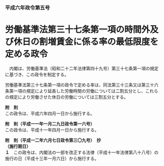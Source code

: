 ### 平成六年政令第五号  
# 労働基準法第三十七条第一項の時間外及び休日の割増賃金に係る率の最低限度を定める政令  
　内閣は、労働基準法（昭和二十二年法律第四十九号）第三十七条第一項の規定に基づき、この政令を制定する。  
  
労働基準法第三十七条第一項の政令で定める率は、同法第三十三条又は第三十六条第一項の規定により延長した労働時間の労働については二割五分とし、これらの規定により労働させた休日の労働については三割五分とする。  
  
**附　則**  
この政令は、平成六年四月一日から施行する。  
  
**附　則（平成一一年一月二九日政令第一六号）**  
この政令は、平成十一年四月一日から施行する。  
  
**附　則（平成一二年六月七日政令第三〇九号）　抄**  
**（施行期日）**  
**１**　この政令は、内閣法の一部を改正する法律（平成十一年法律第八十八号）の施行の日（平成十三年一月六日）から施行する。  
  
